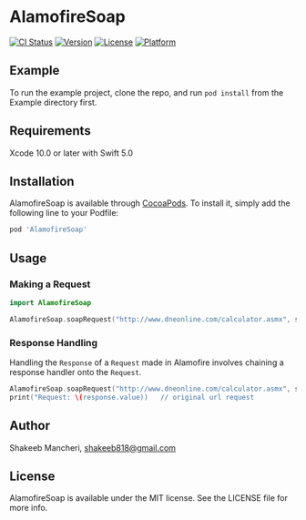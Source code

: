 # AlamofireSoap

[![CI Status](https://img.shields.io/travis/ShakeebM/AlamofireSoap.svg?style=flat)](https://www.travis-ci.org/ShakeebM/AlamofireSoap)
[![Version](https://img.shields.io/cocoapods/v/AlamofireSoap.svg?style=flat)](https://cocoapods.org/pods/AlamofireSoap)
[![License](https://img.shields.io/cocoapods/l/AlamofireSoap.svg?style=flat)](https://cocoapods.org/pods/AlamofireSoap)
[![Platform](https://img.shields.io/cocoapods/p/AlamofireSoap.svg?style=flat)](https://cocoapods.org/pods/AlamofireSoap)

## Example

To run the example project, clone the repo, and run `pod install` from the Example directory first.

## Requirements
Xcode 10.0 or later with Swift 5.0

## Installation

AlamofireSoap is available through [CocoaPods](https://cocoapods.org). To install
it, simply add the following line to your Podfile:

```ruby
pod 'AlamofireSoap'
```
## Usage

### Making a Request

```swift
import AlamofireSoap

AlamofireSoap.soapRequest("http://www.dneonline.com/calculator.asmx", soapmethod: "Add", soapparameters: ["intA":"1","IntB":"2"], namespace: "http://tempuri.org")
```

### Response Handling

Handling the `Response` of a `Request` made in Alamofire involves chaining a response handler onto the `Request`.

```swift
AlamofireSoap.soapRequest("http://www.dneonline.com/calculator.asmx", soapmethod: "Add", soapparameters: ["intA":"1","intB":"2"], namespace: "http://tempuri.org").responseString { response in
print("Request: \(response.value))   // original url request
```
## Author

Shakeeb Mancheri, shakeeb818@gmail.com

## License

AlamofireSoap is available under the MIT license. See the LICENSE file for more info.
